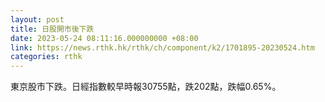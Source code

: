 ```yaml
---
layout: post
title: 日股開市後下跌
date: 2023-05-24 08:11:16.000000000 +08:00
link: https://news.rthk.hk/rthk/ch/component/k2/1701895-20230524.htm
categories: rthk
---
```


東京股市下跌。日經指數較早時報30755點，跌202點，跌幅0.65%。
